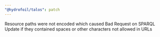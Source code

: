 ```yaml
---
"@hydrofoil/talos": patch
---
```


Resource paths were not encoded which caused Bad Request on SPARQL Update if they contained spaces or other characters not allowed in URLs
